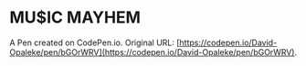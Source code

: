 # MU$IC MAYHEM

A Pen created on CodePen.io. Original URL: [https://codepen.io/David-Opaleke/pen/bGOrWRV](https://codepen.io/David-Opaleke/pen/bGOrWRV).


